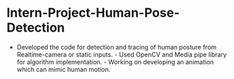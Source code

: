 # Intern-Project-Human-Pose-Detection
- Developed the code for detection and tracing of human posture from Realtime-camera or static inputs. - Used OpenCV and Media pipe library for algorithm implementation. - Working on developing an animation which can mimic human motion.
